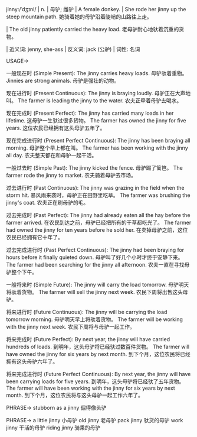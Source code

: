 jinny:/ˈdʒɪni/ | n. | 母驴; 雌驴 | A female donkey. |  She rode her jinny up the steep mountain path. 她骑着她的母驴沿着陡峭的山路往上走。

|  The old jinny patiently carried the heavy load.  老母驴耐心地驮着沉重的货物。

| 近义词: jenny, she-ass | 反义词: jack (公驴) | 词性: 名词

USAGE->

一般现在时 (Simple Present):
The jinny carries heavy loads. 母驴驮着重物。
Jinnies are strong animals. 母驴是强壮的动物。


现在进行时 (Present Continuous):
The jinny is braying loudly. 母驴正在大声地叫。
The farmer is leading the jinny to the water. 农夫正牵着母驴去喝水。


现在完成时 (Present Perfect):
The jinny has carried many loads in her lifetime. 这母驴一生驮过很多货物。
The farmer has owned the jinny for five years.  这位农民已经拥有这头母驴五年了。


现在完成进行时 (Present Perfect Continuous):
The jinny has been braying all morning. 母驴整个早上都在叫。
The farmer has been working with the jinny all day. 农夫整天都在和母驴一起干活。


一般过去时 (Simple Past):
The jinny kicked the fence. 母驴踢了篱笆。
The farmer rode the jinny to market. 农夫骑着母驴去市场。


过去进行时 (Past Continuous):
The jinny was grazing in the field when the storm hit.  暴风雨来袭时，母驴正在田野里吃草。
The farmer was brushing the jinny's coat. 农夫正在刷母驴的毛。


过去完成时 (Past Perfect):
The jinny had already eaten all the hay before the farmer arrived.  在农民到达之前，母驴已经把所有的干草都吃光了。
The farmer had owned the jinny for ten years before he sold her.  在卖掉母驴之前，这位农民已经拥有它十年了。


过去完成进行时 (Past Perfect Continuous):
The jinny had been braying for hours before it finally quieted down.  母驴叫了好几个小时才终于安静下来。
The farmer had been searching for the jinny all afternoon. 农夫一直在寻找母驴整个下午。


一般将来时 (Simple Future):
The jinny will carry the load tomorrow.  母驴明天将驮着货物。
The farmer will sell the jinny next week.  农民下周将出售这头母驴。


将来进行时 (Future Continuous):
The jinny will be carrying the load tomorrow morning.  母驴明天早上将驮着货物。
The farmer will be working with the jinny next week.  农民下周将与母驴一起工作。


将来完成时 (Future Perfect):
By next year, the jinny will have carried hundreds of loads.  到明年，这头母驴将已经驮过数百件货物。
The farmer will have owned the jinny for six years by next month.  到下个月，这位农民将已经拥有这头母驴六年了。


将来完成进行时 (Future Perfect Continuous):
By next year, the jinny will have been carrying loads for five years.  到明年，这头母驴将已经驮了五年货物。
The farmer will have been working with the jinny for six years by next month.  到下个月，这位农民将与这头母驴一起工作六年了。


PHRASE->
stubborn as a jinny 倔得像头驴


PHRASE->
a little jinny 小母驴
old jinny 老母驴
pack jinny 驮货的母驴
work jinny 干活的母驴
riding jinny  骑乘的母驴
